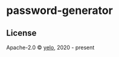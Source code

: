 # password-generator

## License
Apache-2.0 &copy; [yelo](https://github.com/imyelo), 2020 - present
